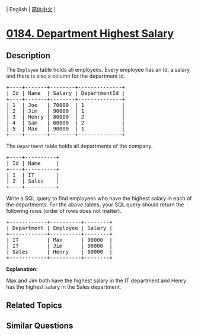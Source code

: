 
| English | [简体中文](README.md) |
# [0184. Department Highest Salary](https://leetcode-cn.com/problems/department-highest-salary/)
## Description
<p>The <code>Employee</code> table holds all employees. Every employee has an Id, a salary, and there is also a column for the department Id.</p>

<pre>
+----+-------+--------+--------------+
| Id | Name  | Salary | DepartmentId |
+----+-------+--------+--------------+
| 1  | Joe   | 70000  | 1            |
| 2 &nbsp;| Jim &nbsp; | 90000 &nbsp;| 1 &nbsp; &nbsp; &nbsp; &nbsp; &nbsp; &nbsp;|
| 3  | Henry | 80000  | 2            |
| 4  | Sam   | 60000  | 2            |
| 5  | Max   | 90000  | 1            |
+----+-------+--------+--------------+
</pre>

<p>The <code>Department</code> table holds all departments of the company.</p>

<pre>
+----+----------+
| Id | Name     |
+----+----------+
| 1  | IT       |
| 2  | Sales    |
+----+----------+
</pre>

<p>Write a SQL query to find employees who have the highest salary in each of the departments.&nbsp;For the above tables, your SQL query should return the following rows (order of rows does not matter).</p>

<pre>
+------------+----------+--------+
| Department | Employee | Salary |
+------------+----------+--------+
| IT         | Max      | 90000  |
| IT &nbsp; &nbsp; &nbsp; &nbsp; | Jim &nbsp; &nbsp; &nbsp;| 90000 &nbsp;|
| Sales      | Henry    | 80000  |
+------------+----------+--------+
</pre>

<p><strong>Explanation:</strong></p>

<p>Max and Jim both have&nbsp;the highest salary in the IT department and Henry has the highest salary in the Sales department.</p>

## Related Topics

## Similar Questions


